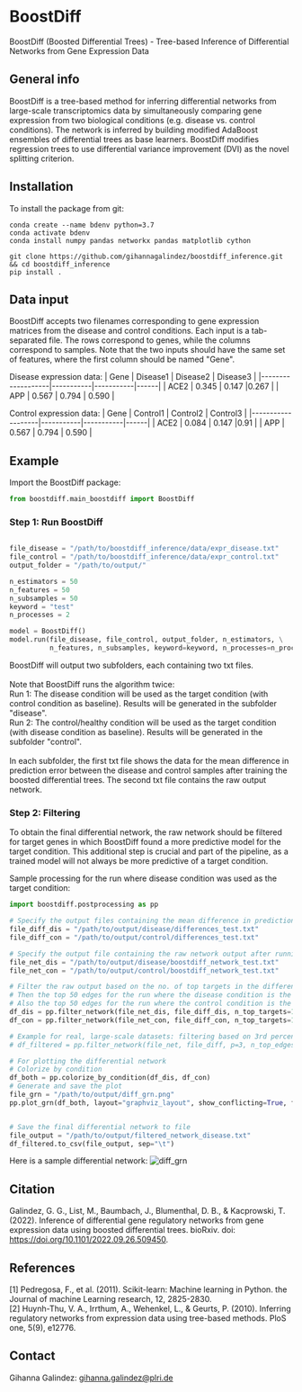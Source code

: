 # BoostDiff 
BoostDiff (Boosted Differential Trees) - Tree-based Inference of Differential Networks from Gene Expression Data


## General info
BoostDiff is a tree-based method for inferring differential networks from large-scale transcriptomics data 
by simultaneously comparing gene expression  from two biological conditions (e.g. disease vs. control conditions). 
The network is inferred by building modified AdaBoost ensembles of differential trees as base learners. BoostDiff modifies regression trees to use differential variance improvement (DVI) as the novel splitting criterion. 

## Installation

To install the package from git:

```
conda create --name bdenv python=3.7
conda activate bdenv
conda install numpy pandas networkx pandas matplotlib cython

git clone https://github.com/gihannagalindez/boostdiff_inference.git  && cd boostdiff_inference
pip install .
```


## Data input

BoostDiff accepts two filenames corresponding to gene expression matrices from the disease and control conditions.
Each input is a tab-separated file. The rows correspond to genes, while the columns correspond to samples. Note that the two inputs should have the same set of features, where the first column should be named "Gene".

Disease expression data:
| Gene  |   Disease1   |   Disease2  | Disease3  | 
|-------------------|-----------|-----------|------|
| ACE2   | 0.345  | 0.147  |0.267 | 
| APP   | 0.567  | 0.794  | 0.590 | 

Control expression data:
| Gene  |   Control1   |   Control2  | Control3  | 
|-------------------|-----------|-----------|------|
| ACE2   | 0.084  | 0.147  |0.91 | 
| APP   | 0.567  | 0.794  | 0.590 | 


## Example


Import the BoostDiff package:

```python
from boostdiff.main_boostdiff import BoostDiff
```

### Step 1: Run BoostDiff 

```python

file_disease = "/path/to/boostdiff_inference/data/expr_disease.txt"
file_control = "/path/to/boostdiff_inference/data/expr_control.txt"
output_folder = "/path/to/output/"

n_estimators = 50
n_features = 50
n_subsamples = 50
keyword = "test"
n_processes = 2

model = BoostDiff()
model.run(file_disease, file_control, output_folder, n_estimators, \
          n_features, n_subsamples, keyword=keyword, n_processes=n_processes)

```

BoostDiff will output two subfolders, each containing two txt files.
<br />
<br /> Note that BoostDiff runs the algorithm twice:
<br /> Run 1: The disease condition will be used as the target condition (with control condition as baseline). Results will be generated in the subfolder "disease".
<br /> Run 2: The control/healthy condition will be used as the target condition (with disease condition as baseline).  Results will be generated in the subfolder "control".
<br /> <br /> In each subfolder, the first txt file shows the data for the mean difference in prediction error between the disease and control samples after training the boosted differential trees. The second txt file contains the raw output network.

###  Step 2: Filtering

To obtain the final differential network, the raw network should be filtered for target genes in which BoostDiff found a more predictive model for the target condition. This additional step is crucial and part of the pipeline, as a trained model will not always be more predictive of a target condition. 

Sample processing for the run where disease condition was used as the target condition:

```python
import boostdiff.postprocessing as pp

# Specify the output files containing the mean difference in prediction error after running the BoostDiff algorithm
file_diff_dis = "/path/to/output/disease/differences_test.txt"
file_diff_con = "/path/to/output/control/differences_test.txt"

# Specify the output file containing the raw network output after running the BoostDiff algorithm
file_net_dis = "/path/to/output/disease/boostdiff_network_test.txt"
file_net_con = "/path/to/output/control/boostdiff_network_test.txt"

# Filter the raw output based on the no. of top targets in the differences files
# Then the top 50 edges for the run where the disease condition is the target condition
# Also the top 50 edges for the run where the control condition is the target condition
df_dis = pp.filter_network(file_net_dis, file_diff_dis, n_top_targets=10, n_top_edges=50)
df_con = pp.filter_network(file_net_con, file_diff_con, n_top_targets=10, n_top_edges=50)

# Example for real, large-scale datasets: filtering based on 3rd percentile with the p parameter 
# df_filtered = pp.filter_network(file_net, file_diff, p=3, n_top_edges=100)

# For plotting the differential network
# Colorize by condition
df_both = pp.colorize_by_condition(df_dis, df_con)
# Generate and save the plot
file_grn = "/path/to/output/diff_grn.png"
pp.plot_grn(df_both, layout="graphviz_layout", show_conflicting=True, filename=file_grn)


# Save the final differential network to file
file_output = "/path/to/output/filtered_network_disease.txt"
df_filtered.to_csv(file_output, sep="\t")
```
Here is a sample differential network:
![diff_grn](data/sample_output/diff_grn.png)

## Citation 

Galindez, G. G., List, M., Baumbach, J., Blumenthal, D. B., & Kacprowski, T. (2022). Inference of differential gene regulatory networks from gene expression data using boosted differential trees. bioRxiv. doi: https://doi.org/10.1101/2022.09.26.509450.

##  References

[1] Pedregosa, F., et al. (2011). Scikit-learn: Machine learning in Python. the Journal of machine Learning research, 12, 2825-2830.
<br /> [2] Huynh-Thu, V. A., Irrthum, A., Wehenkel, L., & Geurts, P. (2010). Inferring regulatory networks from expression data using tree-based methods. PloS one, 5(9), e12776.

## Contact 
Gihanna Galindez: gihanna.galindez@plri.de
